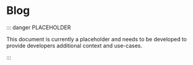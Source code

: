 # Blog

::: danger PLACEHOLDER

This document is currently a placeholder and needs to be developed to provide developers additional context and use-cases.

:::
